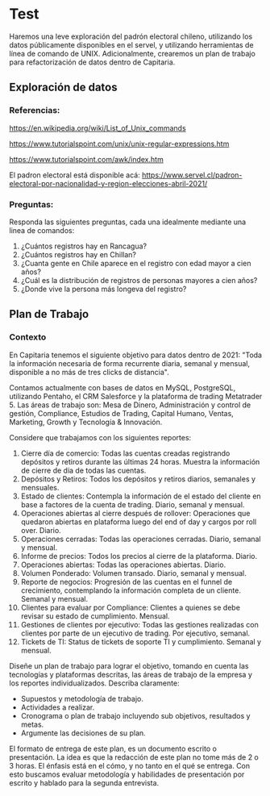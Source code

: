 # Test

Haremos una leve exploración del padrón electoral chileno, utilizando los datos públicamente disponibles en el servel, y utilizando herramientas de línea de comando de UNIX. Adicionalmente, crearemos un plan de trabajo para refactorización de datos dentro de Capitaria.

## Exploración de datos

### Referencias:

https://en.wikipedia.org/wiki/List_of_Unix_commands

https://www.tutorialspoint.com/unix/unix-regular-expressions.htm

https://www.tutorialspoint.com/awk/index.htm

El padron electoral está disponible acá:
https://www.servel.cl/padron-electoral-por-nacionalidad-y-region-elecciones-abril-2021/

### Preguntas:
Responda las siguientes preguntas, cada una idealmente mediante una linea de comandos:

1. ¿Cuántos registros hay en Rancagua?
2. ¿Cuántos registros hay en Chillan?
3. ¿Cuanta gente en Chile aparece en el registro con edad mayor a cien años?
4. ¿Cuál es la distribución de registros de personas mayores a cien años? 
5. ¿Donde vive la persona más longeva del registro?

## Plan de Trabajo

### Contexto
En Capitaria tenemos el siguiente objetivo para datos dentro de 2021: "Toda la información necesaria de forma recurrente diaria, semanal y mensual, disponible a no más de tres clicks de distancia". 

Contamos actualmente con bases de datos en MySQL, PostgreSQL, utilizando Pentaho, el CRM Salesforce y la plataforma de trading Metatrader 5. Las áreas de trabajo son: Mesa de Dinero, Administración y control de gestión, Compliance, Estudios de Trading, Capital Humano, Ventas, Marketing, Growth y Tecnología & Innovación. 

Considere que trabajamos con los siguientes reportes:
1. Cierre día de comercio: Todas las cuentas creadas registrando depósitos y retiros durante las últimas 24 horas. Muestra la información de cierre de día de todas las cuentas.
2. Depósitos y Retiros: Todos los depósitos y retiros diarios, semanales y mensuales.
3. Estado de clientes: Contempla la información de el estado del cliente en base a factores de la cuenta de trading. Diario, semanal y mensual.
4. Operaciones abiertas al cierre después de rollover: Operaciones que quedaron abiertas en plataforma luego del end of day y cargos por roll over. Diario.
5. Operaciones cerradas: Todas las operaciones cerradas. Diario, semanal y mensual.
6. Informe de precios: Todos los precios al cierre de la plataforma. Diario.
7. Operaciones abiertas: Todas las operaciones abiertas. Diario.
8. Volumen Ponderado: Volumen transado. Diario, semanal y mensual.
9. Reporte de negocios: Progresión de las cuentas en el funnel de crecimiento, contemplando la información completa de un cliente. Semanal y mensual.
10. Clientes para evaluar por Compliance: Clientes a quienes se debe revisar su estado de cumplimiento. Mensual.
11. Gestiones de clientes por ejecutivo: Todas las gestiones realizadas con clientes por parte de un ejecutivo de trading. Por ejecutivo, semanal.
12. Tickets de TI: Status de tickets de soporte TI y cumplimiento. Semanal y mensual.

Diseñe un plan de trabajo para lograr el objetivo, tomando en cuenta las tecnologías y plataformas descritas, las áreas de trabajo de la empresa y los reportes individualizados. Describa claramente:
* Supuestos y metodología de trabajo.
* Actividades a realizar.
* Cronograma o plan de trabajo incluyendo sub objetivos, resultados y metas.
* Argumente las decisiones de su plan.

El formato de entrega de este plan, es un documento escrito o presentación. La idea es que la redacción de este plan no tome más de 2 o 3 horas. El énfasis está en el cómo, y no tanto en el qué se entrega. Con esto buscamos evaluar metodología y habilidades de presentación por escrito y hablado para la segunda entrevista.

